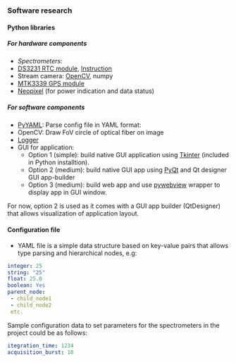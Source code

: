 ### Software research
#### Python libraries
##### For hardware components
- *Spectrometers:* 
- [DS3231 RTC module](https://github.com/switchdoclabs/RTC_SDL_DS3231), [Instruction](https://www.switchdoc.com/2014/08/raspberry-pi-python-library-ds3231/)
- Stream camera: [OpenCV](https://docs.opencv.org/4.1.0/d6/d00/tutorial_py_root.html), numpy
- [MTK3339 GPS module](https://github.com/PrzemoF/mtk3339)
- [Neopixel](https://learn.adafruit.com/neopixels-on-raspberry-pi/python-usage) (for power indication and data status)
##### For software components
- [PyYAML](https://pyyaml.org/wiki/PyYAML): Parse config file in YAML format: 
- OpenCV: Draw FoV circle of optical fiber on image
- [Logger](https://docs.python.org/3/howto/logging.html)
- GUI for application: 
   -  Option 1 (simple): build native GUI application using [Tkinter](https://docs.python.org/3/library/tk.html) (included in Python installtion).
   -  Option 2 (medium): build native GUI app using [PyQt](https://pypi.org/project/PyQt5/) and Qt designer GUI app-builder
   -  Option 3 (medium): build web app and use [pywebview](https://github.com/r0x0r/pywebview) wrapper to display app in GUI window.

For now, option 2 is used as it comes with a GUI app builder (QtDesigner) that allows visualization of application layout.

#### Configuration file
- YAML file is a simple data structure based on key-value pairs that allows type parsing and hierarchical nodes, e.g: 
```yml
integer: 25
string: "25"
float: 25.0
boolean: Yes
parent_node:
 - child_node1
 - child_node2
 etc.
 ```
Sample configuration data to set parameters for the spectrometers in the project could be as follows:
```yml
itegration_time: 1234
acquisition_burst: 10
 ```
